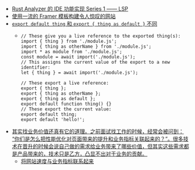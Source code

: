 - [Rust Analyzer 的 IDE 功能实现 Series 1 —— LSP](https://young-flash.github.io/2024/01/02/Rust%20Analyzer%20%E7%9A%84%20IDE%20%E5%8A%9F%E8%83%BD%E5%AE%9E%E7%8E%B0%20Series%201%20%E2%80%94%E2%80%94%20LSP/)
- [使用一流的 Framer 模板构建令人惊叹的网站](https://www.framer.com/templates/)
- [`export default thing` 和 `export { thing as default }` 不同](https://jakearchibald.com/2021/export-default-thing-vs-thing-as-default/)
	- ```
	  // These give you a live reference to the exported thing(s):
	  import { thing } from './module.js';
	  import { thing as otherName } from './module.js';
	  import * as module from './module.js';
	  const module = await import('./module.js');
	  // This assigns the current value of the export to a new identifier:
	  let { thing } = await import('./module.js');
	  
	  // These export a live reference:
	  export { thing };
	  export { thing as otherName };
	  export { thing as default };
	  export default function thing() {}
	  // These export the current value:
	  export default thing;
	  export default 'hello!';
	  ```
- [其实找业务价值还真有它的道理。之前面试找工作的时候，经常会被问到： “你们是怎么把性能优化对页面带来的提升和业务指标关联起来的？”。很多技术在晋升的时候会说自己做的需求给业务带来了哪些价值，但其实这些需求都是产品带来的，技术只是乙方，凸显不出对于业务的贡献。](https://twitter.com/wulianwen1/status/1742462833466761251)
	- [将网站速度与业务指标联系起来](https://web.dev/articles/site-speed-and-business-metrics?hl=zh-cn)